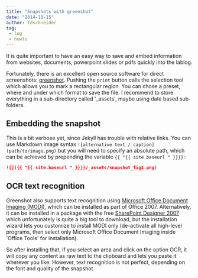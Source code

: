 ```yaml
---
title: "Snapshots with greenshot"
date: "2014-10-15"
author: fdschneider
tag:
 - log
 - howto
---
```


It is quite important to have an easy way to save and embed information from websites, documents, powerpoint slides or pdfs quickly into the lablog.

Fortunately, there is an excellent open source software for direct screenshots: [greenshot](http://getgreenshot.org/de/).
Pushing the `print` button calls the selection tool which allows you to mark a rectangular region. You can chose a preset, where and under which format to save the file.
I recommend to store everything in a sub-directory called '_assets', maybe using date based sub-folders.  

## Embedding the snapshot

This is a bit verbose yet, since Jekyll has trouble with relative links. You can use Markdown image syntax `![alternative text / caption](path/to/image.png)` but you will need to specify an absolute path, which can be achieved by prepending the variable `{{ "{{ site.baseurl " }}}}`:

```markdown
![]({{ "{{ site.baseurl " }}}}/_assets/snapshot_fig1.png)
```


## OCR text recognition

Greenshot also supports text recognition using [Microsoft Office Document Imaging (MODI)](https://support2.microsoft.com/kb/982760), which can be installed as part of Office 2007. Alternatively, it can be installed in a package with the free [SharePoint Designer 2007](http://www.microsoft.com/en-US/download/details.aspx?id=21581) which unfortunately is quite a big tool to download, but the installation wizard lets you customize to install MODI only (de-activate all high-level programs, then select only Microsoft Office Document Imaging inside 'Office Tools' for installation).

So after installing that, if you select an area and click on the option OCR, it will copy any content as raw text to the clipboard and lets you paste it wherever you like. However, text recognition is not perfect, depending on the font and quality of the snapshot.
